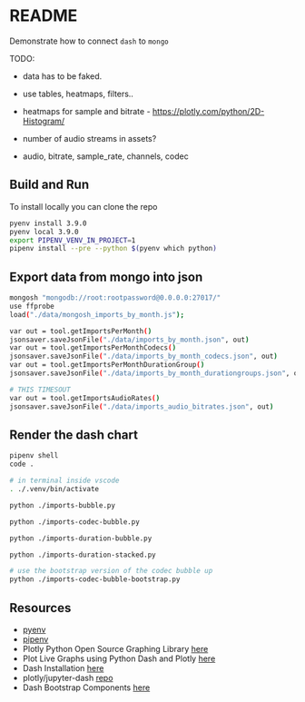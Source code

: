 # README

Demonstrate how to connect `dash` to `mongo`

TODO:

* data has to be faked.  
* use tables, heatmaps, filters.. 

* heatmaps for sample and bitrate - https://plotly.com/python/2D-Histogram/
* number of audio streams in assets?
* audio, bitrate, sample_rate, channels, codec


## Build and Run

To install locally you can clone the repo

```sh
pyenv install 3.9.0
pyenv local 3.9.0
export PIPENV_VENV_IN_PROJECT=1
pipenv install --pre --python $(pyenv which python)
```

## Export data from mongo into json

```sh
mongosh "mongodb://root:rootpassword@0.0.0.0:27017/"
use ffprobe  
load("./data/mongosh_imports_by_month.js");

var out = tool.getImportsPerMonth()
jsonsaver.saveJsonFile("./data/imports_by_month.json", out)
var out = tool.getImportsPerMonthCodecs()
jsonsaver.saveJsonFile("./data/imports_by_month_codecs.json", out)
var out = tool.getImportsPerMonthDurationGroup()
jsonsaver.saveJsonFile("./data/imports_by_month_durationgroups.json", out)

# THIS TIMESOUT
var out = tool.getImportsAudioRates()
jsonsaver.saveJsonFile("./data/imports_audio_bitrates.json", out)
```

## Render the dash chart

```sh
pipenv shell
code . 

# in terminal inside vscode
. ./.venv/bin/activate    

python ./imports-bubble.py     

python ./imports-codec-bubble.py       

python ./imports-duration-bubble.py       

python ./imports-duration-stacked.py

# use the bootstrap version of the codec bubble up
python ./imports-codec-bubble-bootstrap.py
```

## Resources

* [pyenv](https://github.com/pyenv/pyenv)  
* [pipenv](https://pypi.org/project/pipenv/)  
* Plotly Python Open Source Graphing Library [here](https://plotly.com/python/)
* Plot Live Graphs using Python Dash and Plotly [here](https://www.geeksforgeeks.org/plot-live-graphs-using-python-dash-and-plotly/)  
* Dash Installation [here](https://dash.plotly.com/installation)  
* plotly/jupyter-dash [repo](https://github.com/plotly/jupyter-dash)  
* Dash Bootstrap Components [here](https://dash-bootstrap-components.opensource.faculty.ai/)